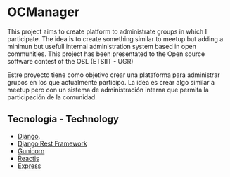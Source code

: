 # OCManager

This project aims to create platform to administrate groups in which I participate. The idea is to create something similar to meetup but adding a minimun but usefull internal administration system based in open communities. This project has been presentated to the Open source software contest of the OSL (ETSIIT - UGR)

Estre proyecto tiene como objetivo crear una plataforma para administrar grupos en los que actualmente participo. La idea es crear algo similar a meetup pero con un sistema de administración interna que permita la participación de la comunidad.

## Tecnología - Technology

* [Django](https://www.djangoproject.com/).
* [Django Rest Framework](http://www.django-rest-framework.org/)
* [Gunicorn](https://github.com/benoitc/gunicorn)
* [Reactjs](https://github.com/facebook/react)
* [Express](https://github.com/expressjs/express)
